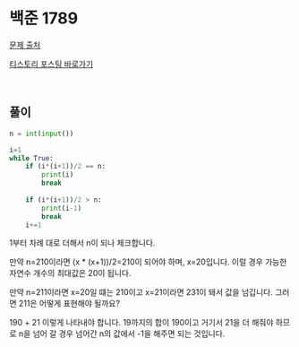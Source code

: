 # 백준 1789

[문제 출처](https://www.acmicpc.net/problem/1789)

[티스토리 포스팅 바로가기](https://kyleeee.tistory.com/entry/백준-1789)

<br>

## 풀이

```python
n = int(input())

i=1
while True:
    if (i*(i+1))/2 == n: 
        print(i) 
        break
    
    if (i*(i+1))/2 > n: 
        print(i-1)
        break
    i+=1
```

1부터 차례 대로 더해서 n이 되나 체크합니다.
 
만약 n=210이라면 (x * (x+1))/2=210이 되어야 하며, x=20입니다. 이럴 경우 가능한 자연수 개수의 최대값은 20이 됩니다.
 
만약 n=211이라면 x=20일 떄는 210이고 x=21이라면 231이 돼서 값을 넘깁니다. 그러면 211은 어떻게 표현해야 될까요?
 
190 + 21 이렇게 나타내야 합니다. 19까지의 합이 190이고 거기서 21을 더 해줘야 하므로 n을 넘어 갈 경우 넘어간 n의 값에서 -1을 해주면 되는 것입니다.
